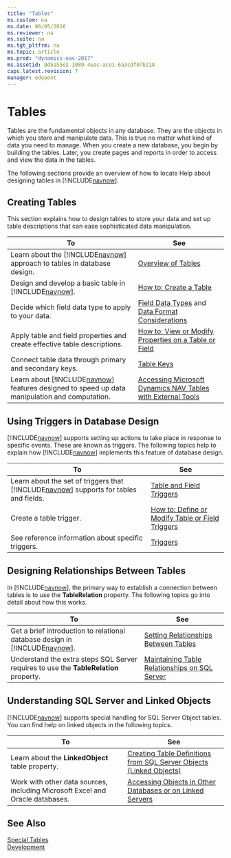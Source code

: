 ```yaml
---
title: "Tables"
ms.custom: na
ms.date: 06/05/2016
ms.reviewer: na
ms.suite: na
ms.tgt_pltfrm: na
ms.topic: article
ms.prod: "dynamics-nav-2017"
ms.assetid: 8d5a55e2-1089-4eac-ace1-6a3cdf07b218
caps.latest.revision: 7
manager: edupont
---
```

# Tables
Tables are the fundamental objects in any database. They are the objects in which you store and manipulate data. This is true no matter what kind of data you need to manage. When you create a new database, you begin by building the tables. Later, you create pages and reports in order to access and view the data in the tables.  
  
 The following sections provide an overview of how to locate Help about designing tables in [!INCLUDE[navnow](includes/navnow_md.md)].  
  
## Creating Tables  
 This section explains how to design tables to store your data and set up table descriptions that can ease sophisticated data manipulation.  
  
|To|See|  
|--------|---------|  
|Learn about the [!INCLUDE[navnow](includes/navnow_md.md)] approach to tables in database design.|[Overview of Tables](Overview-of-Tables.md)|  
|Design and develop a basic table in [!INCLUDE[navnow](includes/navnow_md.md)].|[How to: Create a Table](How-to--Create-a-Table.md)|  
|Decide which field data type to apply to your data.|[Field Data Types](Field-Data-Types.md) and [Data Format Considerations](Data-Format-Considerations.md)|  
|Apply table and field properties and create effective table descriptions.|[How to: View or Modify Properties on a Table or Field](How-to--View-or-Modify-Properties-on-a-Table-or-Field.md)|  
|Connect table data through primary and secondary keys.|[Table Keys](Table-Keys.md)|  
|Learn about [!INCLUDE[navnow](includes/navnow_md.md)] features designed to speed up data manipulation and computation.|[Accessing Microsoft Dynamics NAV Tables with External Tools](Accessing-Microsoft-Dynamics-NAV-Tables-with-External-Tools.md)|  
  
## Using Triggers in Database Design  
 [!INCLUDE[navnow](includes/navnow_md.md)] supports setting up actions to take place in response to specific events. These are known as triggers. The following topics help to explain how [!INCLUDE[navnow](includes/navnow_md.md)] implements this feature of database design.  
  
|To|See|  
|--------|---------|  
|Learn about the set of triggers that [!INCLUDE[navnow](includes/navnow_md.md)] supports for tables and fields.|[Table and Field Triggers](Table-and-Field-Triggers.md)|  
|Create a table trigger.|[How to: Define or Modify Table or Field Triggers](How-to--Define-or-Modify-Table-or-Field-Triggers.md)|  
|See reference information about specific triggers.|[Triggers](Triggers.md)|  
  
## Designing Relationships Between Tables  
 In [!INCLUDE[navnow](includes/navnow_md.md)], the primary way to establish a connection between tables is to use the **TableRelation** property. The following topics go into detail about how this works.  
  
|To|See|  
|--------|---------|  
|Get a brief introduction to relational database design in [!INCLUDE[navnow](includes/navnow_md.md)].|[Setting Relationships Between Tables](Setting-Relationships-Between-Tables.md)|  
|Understand the extra steps SQL Server requires to use the **TableRelation** property.|[Maintaining Table Relationships on SQL Server](Maintaining-Table-Relationships-on-SQL-Server.md)|  
  
## Understanding SQL Server and Linked Objects  
 [!INCLUDE[navnow](includes/navnow_md.md)] supports special handling for SQL Server Object tables. You can find help on linked objects in the following topics.  
  
|To|See|  
|--------|---------|  
|Learn about the **LinkedObject** table property.|[Creating Table Definitions from SQL Server Objects (Linked Objects)](Creating-Table-Definitions-from-SQL-Server-Objects--Linked-Objects-.md)|  
|Work with other data sources, including Microsoft Excel and Oracle databases.|[Accessing Objects in Other Databases or on Linked Servers](Accessing-Objects-in-Other-Databases-or-on-Linked-Servers.md)|  
  
## See Also  
 [Special Tables](Special-Tables.md)   
 [Development](Development.md)